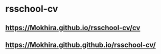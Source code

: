 # rsschool-cv
## https://Mokhira.github.io/rsschool-cv/cv
## https://Mokhira.github.github.io/rsschool-cv/